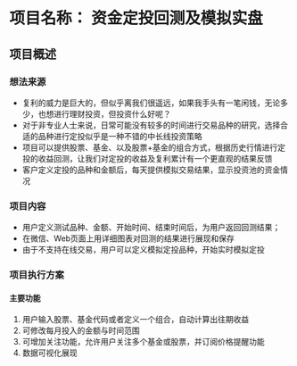 # 项目名称： 资金定投回测及模拟实盘
## 项目概述
### 想法来源
- 复利的威力是巨大的，但似乎离我们很遥远，如果我手头有一笔闲钱，无论多少，也想进行理财投资，但投资什么好呢？
- 对于非专业人士来说，日常可能没有较多的时间进行交易品种的研究，选择合适的品种进行定投似乎是一种不错的中长线投资策略
- 项目可以提供股票、基金、以及股票+基金的组合方式，根据历史行情进行定投的收益回测，让我们对定投的收益及复利累计有一个更直观的结果反馈
- 客户定义定投的品种和金额后，每天提供模拟交易结果，显示投资池的资金情况

### 项目内容
- 用户定义测试品种、金额、开始时间、结束时间后，为用户返回回测结果；
- 在微信、Web页面上用详细图表对回测的结果进行展现和保存
- 由于不支持在线交易，用户可以定义模拟定投品种，开始实时模拟定投

### 项目执行方案
#### 主要功能
1. 用户输入股票、基金代码或者定义一个组合，自动计算出往期收益
2. 可修改每月投入的金额与时间范围
3. 可增加关注功能，允许用户关注多个基金或股票，并订阅价格提醒功能
4. 数据可视化展现
